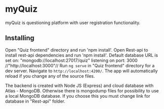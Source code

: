 
# myQuiz

myQuiz is questioning platform with user registration functionality.

## Installing
Open "Quiz frontend" directory and run 'npm install'.
Open Rest-api to install rest-api dependencies and run 'npm install'.
Default database URL is set on: "mongodb://localhost:27017/quiz" listening on port: 3000 //"http://localhost:3000"//
Run `ng serve` in "Quiz frontend" directory for a dev server. Navigate to `http://localhost:4200/`. The app will automatically reload if you change any of the source files.

The backend is created with Node JS (Express) and cloud database with Atlas - MongoDB.
Otherwise there is mongodump files for possibility to use a local MongoDB database. If you choose this you must change link for database in "Rest-api" folder.
